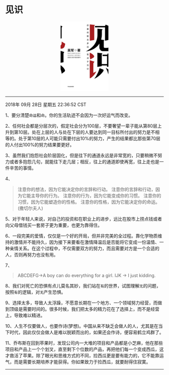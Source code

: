 # 见识 

<!-- ![见识](/Image/Books/OtherBooks/见识.jpg) -->
<div align=center>
<img   src="/Image/Books/OtherBooks/见识.jpg" width=30% />
</div>

----------------------------------
2018年 09月 28日 星期五 22:36:52 CST

1、要分清楚`命运`和`命`。你的生活轨迹不会因为一次好运气而改变。

2、任何社会都是分层次的，假定社会分为100层，不要奢望一辈子能从第80层上升到第10层。处在上层的人与处在下层的人要达到同一目标所付出的努力是不相等的。处于第10层的人可能只需要付出10%的努力，产生的结果都比那些第70层的人付出100%的努力结果要更好。

3、虽然我们抱怨社会阶层固化，但是往下的通道永远是非常宽的，只要稍微不努力或者多抱怨几句，就能往下走几层；相反，往上的通道即使再宽，往上走也是一件辛苦的事情。

4、
> 注意你的想法，因为它能决定你的言辞和行动。
注意你的言辞和行动，因为它能主导你的行为。
注意你的行为，因为它能变成你的习惯。
注意你的习惯，因为它能塑造你的性格。
注意你的性格，因为它能决定你的命运。
(撒切尔夫人)

5、对于年轻人来说，对自己的投资和在职业上的进步，远比在股市上捞点钱或者向父母借钱买一套房子更为重要，也更为靠得住。

6、一段完美的爱情，仅仅是一个好的开局，但并非完美的全过程。靠化学物质维持的激情并不能持久，因为接下来要看在激情降温后是否能将它变成一份温情、一种亲情关系。在这个过程中，不仅需要双方的努力，而且需要对方是一个合适的人，否则再努力也没有用。

7、
> ABCDEFG->A boy can do everything for a girl.
IJK -> I just kidding.

8、我们对死亡的恐惧有点儿莫名其妙，我们站在`有`的世界，试图理解`无`的问题，按照`有`的逻辑，对`无`产生恐惧。

9、选择太多，导致人太浮躁，不愿意长期在一个地方、一个领域努力经营，而做到顶级是需要时间的。很多时候，我们把太多的精力花在了选择上，而不是经营上，导致难以精进。

10、人生不仅要做人，也要作诗(梦想)。中国从来不缺乏会做人的人，尤其是在当下时代，因此仅仅会做人是难以脱颖而出的，如果还会作诗，便容易鹤立鸡群了。

11、乔布斯在回到苹果时，发现公司内一大堆的项目和产品都是小芝麻，他在那些项目和产品上一个个划叉，直至剩下个位数的产品，再把他们每一个变成西瓜，这才救活了苹果。除了眼光和思维方式的不同，捡西瓜更是要有能力的，它不能靠运气，而是需要长期培养才能获得。你如果致力于捡西瓜，就要耐得住寂寞。

----------------------------------